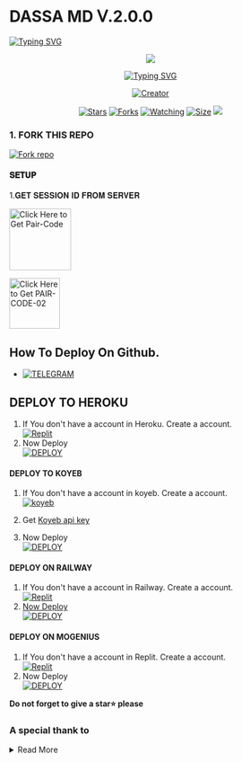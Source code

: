 #        DASSA MD ᐯ.2.0.0

   <a>
                                      <a href="https://git.io/typing-svg"><img src="https://readme-typing-svg.demolab.com?font=Jersey+20+Charted&size=30&pause=1000&color=F71515&width=435&lines=BOT+100%25+WORKING%E2%84%A2%EF%B8%8F" alt="Typing SVG" /></a>   
            
<p align="center"> 
<up A simple WhatsApp User Bot Coded BY DASSA-MD</u>
</p>
<p align="center">
<img src="https://files.catbox.moe/m3rpvr.png"/>       
<p align="center">
  <a href="https://git.io/typing-svg"><img src="https://readme-typing-svg.demolab.com?font=EB+Garamond&weight=800&size=25&duration=4000&pause=1000&random=false&width=435&lines=+•__I'M+DASS-BOT-+MD__•;MULTI-DEVICE+WHATSAPP+BOT;DEVELOPED+BY+DASSA PROGRAMMER;RELEASED+DATE+28%2F3%2F2024."                               alt="Typing SVG" /></a>
</p> 
<p align="center">
<a href="#"><img title="Creator" src="https://img.shields.io/badge/Creator-DASSA_MD-red.svg?style=for-the-badge&logo=github"></a>
</a>
</p>
<p align="center">
<p/>
<p align="center">
<a href="https://github.com/Kgtech-cmr/KERM_MD-V2/stargazers/"><img title="Stars" src="https://img.shields.io/github/stars/Kgtech-cmr/KERM_MD-V2?color=white&style=flat-square"></a>
<a href="https://github.com/Kgtech-cmr/KERM_MD-V2/network/members"><img title="Forks" src="https://img.shields.io/github/forks/Kgtech-cmr/KERM_MD-V2?color=yellow&style=flat-square"></a>
<a href="https://github.com/Kgtech-cmr/KERM_MD-V2/watchers"><img title="Watching" src="https://img.shields.io/github/watchers/Kgtech-cmr/KERM_MD-V2?label=Watchers&color=red&style=flat-square"></a>
<a href="https://github.com/Janithsadanuwan/Queen-Nilu-Md/"><img title="Size" src="https://img.shields.io/github/repo-size/AlipBot/Api-Alpis?style=flat-square&color=darkred"></a>
<a href="https://hits.seeyoufarm.com"><img src="https://hits.seeyoufarm.com/api/count/incr/badge.svg?url=https://github.com/Janithsadanuwan/Queen-Nilu-Md/%2Fhit-counter&count_bg=%2379C83D&title_bg=%23555555&icon=probot.svg&icon_color=%2304FF00&title=hits&edge_flat=false"/></a>
        
### 1. FORK THIS REPO

<a href='https://github.com/Dassa20077/DASSA-MD-V2/fork' target="_blank"><img alt='Fork repo' src='https://img.shields.io/badge/Fork This Repo-black?style=for-the-badge&logo=git&logoColor=white'/></a>
<p align="center">

#### 𝐒𝐄𝐓𝐔𝐏


1.𝐆𝐄𝐓 𝐒𝐄𝐒𝐒𝐈𝐎𝐍 𝐈𝐃 𝐅𝐑𝐎𝐌 𝐒𝐄𝐑𝐕𝐄𝐑

<a href="https://dassa-md-pair-site.onrender.com"><img src="https://img.shields.io/badge/PAIR_CODE-blue" alt="Click Here to Get Pair-Code" width="110"></a>   

<a href="https://dassa-md-pair-site.onrender.com"><img src="https://img.shields.io/badge/QR CODE-green" alt="Click Here to Get PAIR-CODE-02" width="90"></a> 

## How To Deploy On Github.
* [![TELEGRAM](https://img.shields.io/badge/HOW_TO_DEPLOY-red?style=for-the-badge&logo=telegram&logoColor=green)](https://t.me/ai_bot_md/213)

## DEPLOY TO HEROKU 

1. If You don't have a account in Heroku. Create a account.
    <br>
<a href='https://heroku.com' target="_blank"><img alt='Replit' src='https://img.shields.io/badge/-Create-black?style=for-the-badge&logo=heroku'/></a>
   <br>
2. Now Deploy
    <br>
<a href='https://heroku.com/deploy?template=https://github.com/Dassa20077/DASSA-MD-V2' target="_blank"><img alt='DEPLOY' src='https://img.shields.io/badge/-DEPLOY-black?style=for-the-badge&logo=heroku'/></a>

#### DEPLOY TO KOYEB 

1. If You don't have a account in koyeb. Create a account.
    <br>
<a href='https://app.koyeb.com/auth/signup' target="_blank"><img alt='koyeb' src='https://img.shields.io/badge/-Create-black?style=for-the-badge&logo=koyeb'/></a>

2. Get [Koyeb api key](https://app.koyeb.com/account/api)

4. Now Deploy
    <br>
<a href='https://app.koyeb.com/services/deploy?type=git&repository=https://github.com/Dassa20077/DASSA-MD-V2&branch=main&name=xbotmd&builder=dockerfile&env[SESSION_ID]=%20&env[WORK_TYPE]=private&env[HANDLER]=.&env[BOT_INFO]=ᴀɪ-ʙᴏᴛ-ᴍᴅ;ᴛᴄʀᴏɴᴇʙ%20ʜᴀᴄᴋx;https://files.catbox.moe/74pca4.jpg&env[SUDO]=263716394979&env[STICKER_DATA]=ᴛᴄʀᴏɴᴇʙ&env[DATABASE_URL]' target="_blank"><img alt='DEPLOY' src='https://img.shields.io/badge/-DEPLOY-black?style=for-the-badge&logo=koyeb'/></a>

#### DEPLOY ON RAILWAY

1. If You don't have a account in Railway. Create a account.
    <br>
<a href='https://railway.app' target="_blank"><img alt='Replit' src='https://img.shields.io/badge/-Create-black?style=for-the-badge&logo=railway'/>
2. Now Deploy
    <br>
<a href='https://railway.app' target="_blank"><img alt='DEPLOY' src='https://img.shields.io/badge/-DEPLOY-black?style=for-the-badge&logo=railway'/></a>

#### DEPLOY ON MOGENIUS

1. If You don't have a account in Replit. Create a account.
    <br>
<a href='https://mogenius.com' target="_blank"><img alt='Replit' src='https://img.shields.io/badge/-Create-black?style=for-the-badge&logo=genius'/></a>
2. Now Deploy
    <br>
<a href='https://mogenius.com' target="_blank"><img alt='DEPLOY' src='https://img.shields.io/badge/-DEPLOY-black?style=for-the-badge&logo=genius'/></a>

  **Do not forget to give a star⭐️ please**

### A special thank to

<details close>
<summary>Read More</summary>

<br>

* [`REAL DEXTER`](https://github.com/Dassa20077)
* ## Contact Dev of DASSA-MD-V2
 </details>
